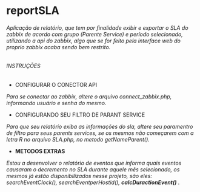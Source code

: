 
# reportSLA

###### Aplicação de relatório, que tem por finalidade exibir e exportar o SLA do zabbix de acordo com grupo (Parente Service) e período selecionado, utilizando a api do zabbix, algo que se for feito pela interface web do proprio zabbix acaba sendo bem restrito.

###### INSTRUÇÕES

- CONFIGURAR O CONECTOR API

*Para se conectar ao zabbix, altere o arquivo connect_zabbix.php, informando usuário e senha do mesmo.*

- CONFIGURANDO SEU FILTRO DE PARANT SERVICE

*Para que seu relatório exiba as informações do sla, altere seu paramentro de filtro para seus parents services, se os mesmos não começarem com a letra R no arquivo SLA.php, no metodo getNameParent().*

- **METODOS EXTRAS**

*Estou a desenvolver o relatório de eventos que informa quais eventos causaram o decremento no SLA durante aquele mês selecionado, os mesmos já estão disponibilizados nesse projeto, são eles: searchEventClock(), searchEventperHostid(), **calcDuractionEvent()** .*

